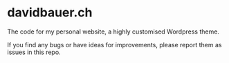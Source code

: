 davidbauer.ch
=============

The code for my personal website, a highly customised Wordpress theme.

If you find any bugs or have ideas for improvements, please report them as issues in this repo.
